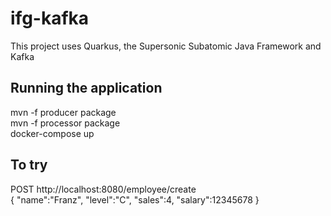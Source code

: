 # ifg-kafka

This project uses Quarkus, the Supersonic Subatomic Java Framework and Kafka

## Running the application
mvn -f producer package  
mvn -f processor package  
docker-compose up

## To try
POST http://localhost:8080/employee/create   
{
    "name":"Franz",
    "level":"C",
    "sales":4,
    "salary":12345678
}
